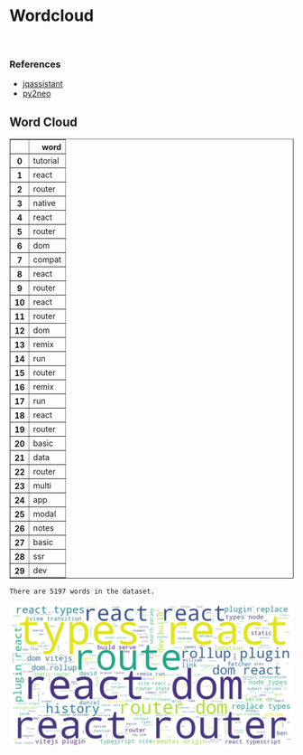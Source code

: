 # Wordcloud
<br>  

### References
- [jqassistant](https://jqassistant.org)
- [py2neo](https://py2neo.org/2021.1/)





## Word Cloud




<div>
<table border="1" class="dataframe">
  <thead>
    <tr style="text-align: right;">
      <th></th>
      <th>word</th>
    </tr>
  </thead>
  <tbody>
    <tr>
      <th>0</th>
      <td>tutorial</td>
    </tr>
    <tr>
      <th>1</th>
      <td>react</td>
    </tr>
    <tr>
      <th>2</th>
      <td>router</td>
    </tr>
    <tr>
      <th>3</th>
      <td>native</td>
    </tr>
    <tr>
      <th>4</th>
      <td>react</td>
    </tr>
    <tr>
      <th>5</th>
      <td>router</td>
    </tr>
    <tr>
      <th>6</th>
      <td>dom</td>
    </tr>
    <tr>
      <th>7</th>
      <td>compat</td>
    </tr>
    <tr>
      <th>8</th>
      <td>react</td>
    </tr>
    <tr>
      <th>9</th>
      <td>router</td>
    </tr>
    <tr>
      <th>10</th>
      <td>react</td>
    </tr>
    <tr>
      <th>11</th>
      <td>router</td>
    </tr>
    <tr>
      <th>12</th>
      <td>dom</td>
    </tr>
    <tr>
      <th>13</th>
      <td>remix</td>
    </tr>
    <tr>
      <th>14</th>
      <td>run</td>
    </tr>
    <tr>
      <th>15</th>
      <td>router</td>
    </tr>
    <tr>
      <th>16</th>
      <td>remix</td>
    </tr>
    <tr>
      <th>17</th>
      <td>run</td>
    </tr>
    <tr>
      <th>18</th>
      <td>react</td>
    </tr>
    <tr>
      <th>19</th>
      <td>router</td>
    </tr>
    <tr>
      <th>20</th>
      <td>basic</td>
    </tr>
    <tr>
      <th>21</th>
      <td>data</td>
    </tr>
    <tr>
      <th>22</th>
      <td>router</td>
    </tr>
    <tr>
      <th>23</th>
      <td>multi</td>
    </tr>
    <tr>
      <th>24</th>
      <td>app</td>
    </tr>
    <tr>
      <th>25</th>
      <td>modal</td>
    </tr>
    <tr>
      <th>26</th>
      <td>notes</td>
    </tr>
    <tr>
      <th>27</th>
      <td>basic</td>
    </tr>
    <tr>
      <th>28</th>
      <td>ssr</td>
    </tr>
    <tr>
      <th>29</th>
      <td>dev</td>
    </tr>
  </tbody>
</table>
</div>



    There are 5197 words in the dataset.



    
![png](Wordcloud_files/Wordcloud_10_1.png)
    

